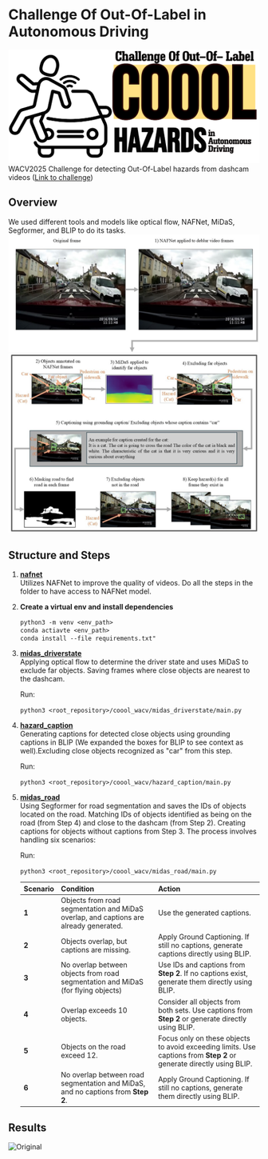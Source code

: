 ﻿# Challenge Of Out-Of-Label in Autonomous Driving
![COOOL](https://github.com/ParisaHTM/coool_wacv/blob/main/sample_images/logo_coool.png)
 WACV2025 Challenge for detecting Out-Of-Label hazards from dashcam videos ([Link to challenge](https://sites.google.com/ucr.edu/cooolsworkshop/home))

 ## Overview
 We used different tools and models like optical flow, NAFNet, MiDaS, Segformer, and BLIP to do its tasks.
 ![nafnet](https://github.com/ParisaHTM/coool_wacv/blob/main/sample_images/nafnet_new.jpg)
 ![overview](https://github.com/ParisaHTM/coool_wacv/blob/main/sample_images/all_show_objects_new.jpg)

## Structure and Steps

1. **[nafnet](https://github.com/ParisaHTM/coool_wacv/tree/main/nafnet)**  
   Utilizes NAFNet to improve the quality of videos. Do all the steps in the folder to have access to NAFNet model.

2. **Create a virtual env and install dependencies**

   ```
   python3 -m venv <env_path>
   conda actiavte <env_path>
   conda install --file requirements.txt"
   ```   

4. **[midas_driverstate](https://github.com/ParisaHTM/coool_wacv/tree/main/midas_driverstate)**  
   Applying optical flow to determine the driver state and uses MiDaS to exclude far objects. Saving frames where close objects are nearest to the dashcam.

   Run:

   ```python3 <root_repository>/coool_wacv/midas_driverstate/main.py```

5. **[hazard_caption](https://github.com/ParisaHTM/coool_wacv/tree/main/hazard_caption)**  
   Generating captions for detected close objects using grounding captions in BLIP (We expanded the boxes for BLIP to see context as well).Excluding close objects recognized as "car" from this step.

   Run:

   ```python3 <root_repository>/coool_wacv/hazard_caption/main.py```

6. **[midas_road](https://github.com/ParisaHTM/coool_wacv/tree/main/midas_road)**  
   Using Segformer for road segmentation and saves the IDs of objects located on the road. Matching IDs of objects identified as being on the road (from Step 4) and close to the dashcam (from Step 2). Creating captions for objects without captions from Step 3. The process involves handling six scenarios:

   Run:

   ```python3 <root_repository>/coool_wacv/midas_road/main.py```
  
      
      | **Scenario** | **Condition**                                                                                   | **Action**                                                                                                    |
      |--------------|-------------------------------------------------------------------------------------------------|--------------------------------------------------------------------------------------------------------------|
      | **1**        | Objects from road segmentation and MiDaS overlap, and captions are already generated.           | Use the generated captions.                                                                                  |
      | **2**        | Objects overlap, but captions are missing.                                                     | Apply Ground Captioning. If still no captions, generate captions directly using BLIP.                        |
      | **3**        | No overlap between objects from road segmentation and MiDaS (for flying objects)               | Use IDs and captions from **Step 2**. If no captions exist, generate them directly using BLIP.               |
      | **4**        | Overlap exceeds 10 objects.                                                                    | Consider all objects from both sets. Use captions from **Step 2** or generate directly using BLIP.           |
      | **5**        | Objects on the road exceed 12.                                                                 | Focus only on these objects to avoid exceeding limits. Use captions from **Step 2** or generate directly using BLIP. |
      | **6**        | No overlap between road segmentation and MiDaS, and no captions from **Step 2**.               | Apply Ground Captioning. If still no captions, generate them directly using BLIP.                            |

## Results
![Original](https://github.com/ParisaHTM/coool_wacv/blob/main/sample_images/detected_hazard.gif)





